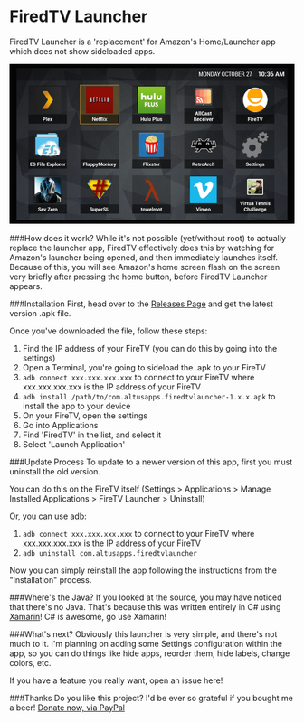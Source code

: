 # FiredTV Launcher

FiredTV Launcher is a 'replacement' for Amazon's Home/Launcher app which does not show sideloaded apps.

![FiredTV Launcher](Art/Screens/firedtv-new-01.png)

###How does it work?
While it's not possible (yet/without root) to actually replace the launcher app, FiredTV effectively does this by watching for Amazon's launcher being opened, and then immediately launches itself.  Because of this, you will see Amazon's home screen flash on the screen very briefly after pressing the home button, before FiredTV Launcher appears.

###Installation
First, head over to the [Releases Page](https://github.com/Redth/FiredTVLauncher/releases) and get the latest version .apk file.

Once you've downloaded the file, follow these steps:

1. Find the IP address of your FireTV (you can do this by going into the settings)
2. Open a Terminal, you're going to sideload the .apk to your FireTV
3. `adb connect xxx.xxx.xxx.xxx` to connect to your FireTV where xxx.xxx.xxx.xxx is the IP address of your FireTV
4. `adb install /path/to/com.altusapps.firedtvlauncher-1.x.x.apk` to install the app to your device
5. On your FireTV, open the settings
6. Go into Applications
7. Find 'FiredTV' in the list, and select it
8. Select 'Launch Application'

###Update Process
To update to a newer version of this app, first you must uninstall the old version.

You can do this on the FireTV itself (Settings > Applications > Manage Installed Applications > FireTV Launcher > Uninstall)

Or, you can use adb:

1. `adb connect xxx.xxx.xxx.xxx` to connect to your FireTV where xxx.xxx.xxx.xxx is the IP address of your FireTV
2. `adb uninstall com.altusapps.firedtvlauncher`

Now you can simply reinstall the app following the instructions from the "Installation" process.

###Where's the Java?
If you looked at the source, you may have noticed that there's no Java.  That's because this was written entirely in C# using [Xamarin](http://xamarin.com)!  C# is awesome, go use Xamarin!

###What's next?
Obviously this launcher is very simple, and there's not much to it.  I'm planning on adding some Settings configuration within the app, so you can do things like hide apps, reorder them, hide labels, change colors, etc.

If you have a feature you really want, open an issue here!

###Thanks
Do you like this project?  I'd be ever so grateful if you bought me a beer!
[Donate now, via PayPal](https://www.paypal.com/cgi-bin/webscr?cmd=_s-xclick&hosted_button_id=2GQPW92YLPY56)
